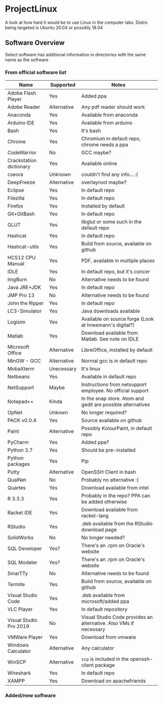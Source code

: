 # ProjectLinux

A look at how hard it would be to use Linux in the computer labs. Distro being targeted is Ubuntu 20.04 or possibly 18.04

## Software Overview

Select software has additional information in directories with the same name as the software

### From official software list

| Name                    | Supported   | Notes                                                             |
| ----------------------- | ----------- | ----------------------------------------------------------------- |
| Adobe Flash Player      | Yes         | Added ppa                                                         |
| Adobe Reader            | Alternative | Any pdf reader should work                                        |
| Anaconda                | Yes         | Available from anaconda                                           |
| Arduino IDE             | Yes         | Available from arduino                                            |
| Bash                    | Yes         | It's bash                                                         |
| Chrome                  | Yes         | Chromium in default repo, chrome needs a ppa                      |
| CodeWarrior             | No          | GCC maybe?                                                        |
| Crackstation dictionary | Yes         | Available online                                                  |
| cseora                  | Unknown     | couldn't find any info... :(                                      |
| DeepFreeze              | Alternative | overlayroot maybe?                                                |
| Eclipse                 | Yes         | In default repo                                                   |
| Filezilla               | Yes         | In default repo                                                   |
| Firefox                 | Yes         | Installed by default                                              |
| Git+GitBash             | Yes         | In default repo                                                   |
| GLUT                    | Yes         | libglut or some such in the default repo                          |
| Hashcat                 | Yes         | In default repo                                                   |
| Hashcat-utils           | Yes         | Build from source, available on github                            |
| HCS12 CPU Manual        | Yes         | PDF, available in multiple places                                 |
| IDLE                    | Yes         | In default repo, but it's _cancer_                                |
| ImgBurn                 | No          | Alternative needs to be found                                     |
| Java JRE+JDK            | Yes         | In default repo                                                   |
| JMP Pro 13              | No          | Alternative needs to be found                                     |
| John the Ripper         | Yes         | In default repo                                                   |
| LC3-Simulator           | Yes         | Java downloads available                                          |
| Logisim                 | Yes         | Available on source forge (Look at hneemann's digital?)           |
| Matlab                  | Yes         | Download available from Matlab. See note on IDLE                  |
| Microsoft Office        | Alternative | LibreOffice, installed by default                                 |
| MinGW - GCC             | Alternative | Normal gcc is in default repo                                     |
| MobaXterm               | Unecessary  | It's linux                                                        |
| Netbeans                | Yes         | Available in default repo                                         |
| NetSupport              | Maybe       | Instructions from netsupport employee. No official support        |
| Notepad++               | Kinda       | In the snap store. Atom and gedit are possible alternatives       |
| OpNet                   | Unkown      | No longer required?                                               |
| PACK v0.0.4             | Yes         | Source available on github                                        |
| Paint                   | Alternative | Possibly KolourPaint, in default repo                             |
| PyCharm                 | Yes         | Added ppa?                                                        |
| Python 3.7              | Yes         | Should be pre-installed                                           |
| Python packages         | Yes         | Pip                                                               |
| Putty                   | Alternative | OpenSSH Client in bash                                            |
| QualNet                 | No          | Probably no alternative :(                                        |
| Quartes                 | Yes         | Download available from intel                                     |
| R 3.3.3                 | Yes         | Probably in the repo? PPA can be added otherwise                  |
| Racket IDE              | Yes         | Download available from racket-lang                               |
| RStudio                 | Yes         | .deb available from the RStudio download page                     |
| SolidWorks              | No          | No longer needed?                                                 |
| SQL Developer           | Yes?        | There's an .rpm on Oracle's website                               |
| SQL Modeler             | Yes?        | There's an .rpm on Oracle's website                               |
| SmarTTy                 | No          | Alternative needs to be found                                     |
| Termite                 | Yes         | Build from source, available on github                            |
| Visual Studio Code      | Yes         | .deb available from microsoft/added ppa                           |
| VLC Player              | Yes         | In default repository                                             |
| Visual Studio Pro 2019  | No          | Visual Studio Code provides an alternative. Also VMs if necessary |
| VMWare Player           | Yes         | Download from vmware                                              |
| Windows Calculator      | Alternative | Any calculator                                                    |
| WinSCP                  | Alternative | `scp` is included in the openssh-client package                   |
| Wireshark               | Yes         | In default repo                                                   |
| XAMPP                   | Yes         | Download on apachefriends                                         |

### Added/new software
